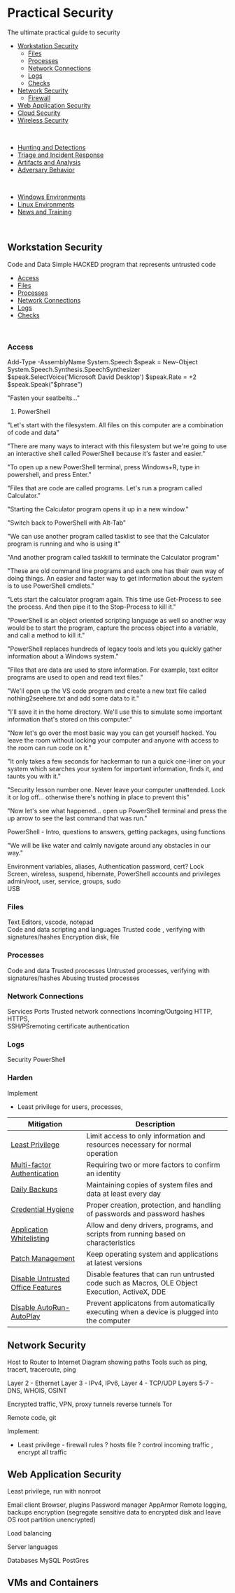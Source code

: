 # Practical Security

The ultimate practical guide to security 

- [Workstation Security](#workstation-security)
    - [Files](#files)
    - [Processes](#processes)
    - [Network Connections](#network-connections)
    - [Logs](#logs)
    - [Checks](#checks)
- [Network Security](#network-security)
    - [Firewall](#firewall)
- [Web Application Security](#web-application-security)
- [Cloud Security](#cloud-security)
- [Wireless Security](#wireless-security)

<br>

- [Hunting and Detections](#hunting-and-detections)
- [Triage and Incident Response](#triage-and-incident-response)
- [Artifacts and Analysis](#artifacts-and-analysis)
- [Adversary Behavior](#adversary-behavior)

<br>

- [Windows Environments](#windows-environments)
- [Linux Environments](#linux-environments)
- [News and Training](#news-and-training)

<br>

## Workstation Security 


Code and Data
Simple HACKED program that represents untrusted code 



- [Access](#access)
- [Files](#files)
- [Processes](#processes)
- [Network Connections](#network-connections)
- [Logs](#logs)
- [Checks](#checks)


<br>

### Access 

Add-Type -AssemblyName System.Speech
$speak = New-Object System.Speech.Synthesis.SpeechSynthesizer
$speak.SelectVoice('Microsoft David Desktop')
$speak.Rate = +2
$speak.Speak("$phrase")

"Fasten your seatbelts..."

1. PowerShell 

"Let's start with the filesystem.  All files on this computer are a combination of code and data"

"There are many ways to interact with this filesystem but we're going to use an interactive shell called PowerShell because it's faster and easier."

"To open up a new PowerShell terminal, press Windows+R, type in powershell, and press Enter."

"Files that are code are called programs.  Let's run a program called Calculator."

"Starting the Calculator program opens it up in a new window."

"Switch back to PowerShell with Alt-Tab"

"We can use another program called tasklist to see that the Calculator program is running and who is using it"

"And another program called taskkill to terminate the Calculator program"

"These are old command line programs and each one has their own way of doing things.  An easier and faster way to get information about the system is to use PowerShell cmdlets."

"Lets start the calculator program again. This time use Get-Process to see the process.  And then pipe it to the Stop-Process to kill it."

"PowerShell is an object oriented scripting language as well so another way would be to start the program, capture the process object into a variable, and call a method to kill it."   

"PowerShell replaces hundreds of legacy tools and lets you quickly gather information about a Windows system."

"Files that are data are used to store information.  For example, text editor programs are used to open and read text files."

"We'll open up the VS code program and create a new text file called nothing2seehere.txt and add some data to it."

"I'll save it in the home directory.  We'll use this to simulate some important information that's stored on this computer."

"Now let's go over the most basic way you can get yourself hacked.  You leave the room without locking your computer and anyone with access to the room can run code on it."

"It only takes a few seconds for hackerman to run a quick one-liner on your system which searches your system for important information, finds it, and taunts you with it."

"Security lesson number one.  Never leave your computer unattended. Lock it or log off... otherwise there's nothing in place to prevent this"

"Now let's see what happened... open up PowerShell terminal and press the up arrow to see the last command that was run."




PowerShell - Intro, questions to answers, getting packages, using functions 

"We will be like water and calmly navigate around any obstacles in our way." 




Environment variables, aliases, 
Authentication    password, cert?
Lock Screen, wireless, suspend, hibernate, PowerShell
accounts and privileges    admin/root, user, service, groups, sudo  
USB 


### Files 

Text Editors, vscode, notepad  
Code and data 
scripting and languages 
Trusted code , verifying with signatures/hashes 
Encryption   disk, file 


### Processes 

Code and data
Trusted processes 
Untrusted processes, verifying with signatures/hashes
Abusing trusted processes


### Network Connections 

Services 
Ports 
Trusted network connections 
Incoming/Outgoing 
HTTP, HTTPS,  
SSH/PSremoting   certificate authentication 

### Logs 

Security
PowerShell

### Harden 

Implement
- Least privilege  for users, processes, 


|Mitigation|Description|
|-|-|
|[Least Privilege](#least-privilege)|Limit access to only information and resources necessary for normal operation|
|[Multi-factor Authentication](#multi-factor-authentication)|Requiring two or more factors to confirm an identity|
|[Daily Backups](#daily-backups)|Maintaining copies of system files and data at least every day|
|[Credential Hygiene](#credential-hygiene)|Proper creation, protection, and handling of passwords and password hashes|
|[Application Whitelisting](#application-whitelisting)|Allow and deny drivers, programs, and scripts from running based on characteristics|
|[Patch Management](#patch-management)|Keep operating system and applications at latest versions|
|[Disable Untrusted Office Features](#disable-untrusted-office-features)|Disable features that can run untrusted code such as Macros, OLE Object Execution, ActiveX, DDE|
|[Disable AutoRun-AutoPlay](#disable-autorun-autoplay)|Prevent applicatons from automatically executing when a device is plugged into the computer|


## Network Security 

Host to Router to Internet 
Diagram showing paths
Tools such as ping, tracert, traceroute, ping  

Layer 2 - Ethernet
Layer 3 - IPv4, IPv6, 
Layer 4 - TCP/UDP 
Layers 5-7 - DNS, WHOIS, OSINT 


Encrypted traffic, VPN, proxy tunnels 
reverse tunnels 
Tor 

Remote code, git


Implement:
- Least privilege - firewall rules ?  hosts file ? control incoming traffic , encrypt all traffic 


## Web Application Security 

Least privilege, run with nonroot 

Email client 
Browser, plugins 
Password manager 
AppArmor 
Remote logging, backups 
encryption (segregate sensitive data to encrypted disk and leave OS root partition unencrypted)

Load balancing 

Server languages 

Databases MySQL PostGres



## VMs and Containers 




